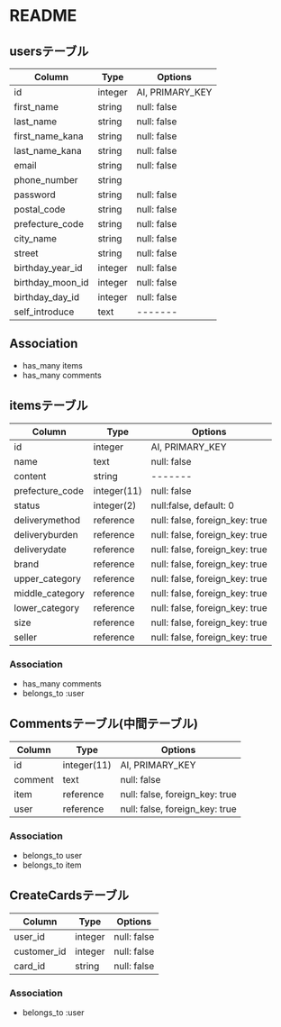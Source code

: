 # README

## usersテーブル
|Column|Type|Options|
|------|----|-------|
|id|integer|AI, PRIMARY_KEY|
|first_name|string|null: false|
|last_name|string|null: false|
|first_name_kana|string|null: false|
|last_name_kana|string|null: false|
|email|string|null: false|
|phone_number|string|| [](電話番号)
|password|string|null: false| [](パスワード)
|postal_code|string|null: false| [](郵便番号)
|prefecture_code|string|null: false| [](都道府県)
|city_name|string|null: false| [](市)
|street|string|null: false| [](番地、町)
|birthday_year_id|integer|null: false|
|birthday_moon_id|integer|null: false|
|birthday_day_id|integer|null: false|
|self_introduce|text|-------| [](自己紹介文)

## Association
- has_many items
- has_many comments


## itemsテーブル
|Column|Type|Options|
|------|----|-------|
|id|integer|AI, PRIMARY_KEY|
|name|text|null: false| [](商品名)
|content|string|-------| [](商品の説明)
|prefecture_code|integer(11)|null: false| [](発送元の地域)
|status|integer(2)|null:false, default: 0| [](配送料の負担) 
|deliverymethod|reference|null: false, foreign_key: true|
|deliveryburden|reference|null: false, foreign_key: true|
|deliverydate|reference|null: false, foreign_key: true|
|brand|reference|null: false, foreign_key: true| [](ブランド)
|upper_category|reference|null: false, foreign_key: true| [](カテゴリーupper)
|middle_category|reference|null: false, foreign_key: true| [](カテゴリーmiddle)
|lower_category|reference|null: false, foreign_key: true| [](カテゴリーlower)
|size|reference|null: false, foreign_key: true| [](商品のサイズ)
|seller|reference|null: false, foreign_key: true| [](販売価格)

### Association
- has_many comments
- belongs_to :user

## Commentsテーブル(中間テーブル)
|Column|Type|Options|
|------|----|-------|
|id|integer(11)|AI, PRIMARY_KEY|
|comment|text|null: false|
|item|reference|null: false, foreign_key: true|
|user|reference|null: false, foreign_key: true|

### Association
- belongs_to user
- belongs_to item

## CreateCardsテーブル
|Column|Type|Options|
|------|----|-------|
|user_id|integer|null: false|
|customer_id|integer|null: false|
|card_id|string|null: false|

### Association
- belongs_to :user
